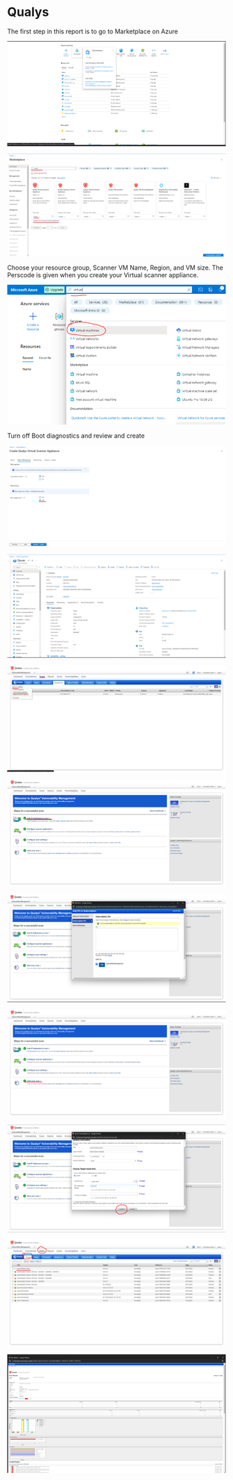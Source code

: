 # Qualys

The first step in this report is to go to Marketplace on Azure

![Qualys%209d1762b87869454e98feaf5192ae57b3/image1.png](https://github.com/jsom98/Pictures/blob/main/O1.png)

![Qualys%209d1762b87869454e98feaf5192ae57b3/image11.png](https://github.com/jsom98/Pictures/blob/main/Q8.png)

Choose your resource group, Scanner VM Name, Region, and VM size. The Perscode is given when you create your Virtual scanner appliance.

![Qualys%209d1762b87869454e98feaf5192ae57b3/image2.png](https://github.com/jsom98/Pictures/blob/main/image2.png)

Turn off Boot diagnostics and review and create

![Qualys%209d1762b87869454e98feaf5192ae57b3/image3.png](https://github.com/jsom98/Pictures/blob/main/Q9.png)

![Qualys%209d1762b87869454e98feaf5192ae57b3/image4.png](https://github.com/jsom98/Pictures/blob/main/Q10.png)

![Qualys%209d1762b87869454e98feaf5192ae57b3/image5.png](https://github.com/jsom98/Pictures/blob/main/Q7.png)

![Qualys%209d1762b87869454e98feaf5192ae57b3/image6.png](https://github.com/jsom98/Pictures/blob/main/Q1.png)

![Qualys%209d1762b87869454e98feaf5192ae57b3/image7.png](https://github.com/jsom98/Pictures/blob/main/Q2.png)

![Qualys%209d1762b87869454e98feaf5192ae57b3/image8.png](https://github.com/jsom98/Pictures/blob/main/Q3.png)

![Qualys%209d1762b87869454e98feaf5192ae57b3/image9.png](https://github.com/jsom98/Pictures/blob/main/Q4.png)

![Qualys%209d1762b87869454e98feaf5192ae57b3/image10.png](https://github.com/jsom98/Pictures/blob/main/Q5.png)

![Qualys%209d1762b87869454e98feaf5192ae57b3/image12.png](https://github.com/jsom98/Pictures/blob/main/Q11.png)
